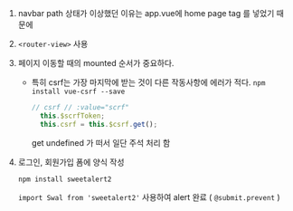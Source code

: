 1. navbar path 상태가 이상했던 이유는 app.vue에 home page tag 를 넣었기 때문에

2. `<router-view>` 사용

3. 페이지 이동할 때의 mounted 순서가 중요하다.
   
   - 특히 csrf는 가장 마지막에 받는 것이 다른 작동사항에 에러가 적다.
     `npm install vue-csrf --save`
   
     ```js
     // csrf // :value="scrf"
       this.$scrfToken;
       this.csrf = this.$csrf.get();
     ```
   
     get undefined 가 떠서 일단 주석 처리 함
   
4. 로그인, 회원가입 폼에 양식 작성

   `npm install sweetalert2` 

   `import Swal from 'sweetalert2'` 사용하여 alert 완료 ( `@submit.prevent` )

   

